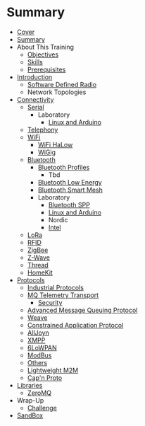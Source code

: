# Summary

* [Cover](README.md)
* [Summary](SUMMARY.md)
* About This Training
   * [Objectives](documentation/Objectives.md)
   * [Skills](documentation/Skills.md)
   * [Prerequisites](documentation/Prerequisites.md)
* [Introduction](documentation/Introduction.md)
   * [Software Defined Radio](documentation/SoftwareDefinedRadio.md)
   * Network Topologies
* [Connectivity](documentation/Connectivity.md)
   * [Serial](documentation/Serial.md)
       * Laboratory
           * [Linux and Arduino](documentation/SerialLinuxAndArduino.md)
   * [Telephony](documentation/Telephony.md)
   * [WiFi](documentation/WiFi.md)
       * [WiFi HaLow](documentation/WiFiHaLow.md)
       * [WiGig](documentation/WiGig.md)
   * [Bluetooth](documentation/Bluetooth.md)
       * [Bluetooth Profiles](documentation/BluetoothProfiles.md)
           * Tbd
       * [Bluetooth Low Energy](documentation/BluetoothLowEnergy.md)
       * [Bluetooth Smart Mesh](documentation/BluetoothSmartMesh.md)
       * Laboratory
           * [Bluetooth SPP](documentation/BluetoothSpp.md)
           * [Linux and Arduino](LinuxAndArduino.md)
           * Nordic
           * [Intel](BluetoothIntel.md)
   * [LoRa](documentation/LoRa.md)
   * [RFID](documentation/RFID.md)
   * [ZigBee](documentation/ZigBee.md)
   * [Z-Wave](documentation/ZWave.md)
   * [Thread](documentation/Thread.md)
   * [HomeKit](documentation/HomeKit.md)
* [Protocols](documentation/Protocols.md)
   * [Industrial Protocols](documentation/IndustrialProtocols.md)
   * [MQ Telemetry Transport](documentation/MQTT.md)
       * [Security](documentation/MqttSecurity.md)
   * [Advanced Message Queuing Protocol](documentation/AMQP.md)
   * [Weave](documentation/Weave.md)
   * [Constrained Application Protocol](documentation/ConstrainedApplicationProtocol.md)
   * [AllJoyn](documentation/Alljoyn.md)
   * [XMPP](documentation/XMPP.md)
   * [6LoWPAN](documentation/6LowPan.md)
   * [ModBus](documentation/ModBus.md)
   * [Others](documentation/Others.md)
   * [Lightweight M2M](documentation/LightweightM2M.md)
   * [Cap'n Proto](documentation/CapNProto.md)
* [Libraries](documentation/Libraries.md)
   * [ZeroMQ](documentation/ZeroMq.md)
* Wrap-Up
   * [Challenge](documentation/Challenge.md)
* [SandBox](documentation/Sandbox.md)

